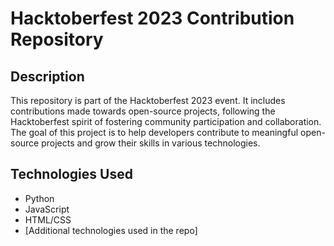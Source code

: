 # Hacktoberfest 2023 Contribution Repository

## Description
This repository is part of the Hacktoberfest 2023 event. It includes contributions made towards open-source projects, following the Hacktoberfest spirit of fostering community participation and collaboration. The goal of this project is to help developers contribute to meaningful open-source projects and grow their skills in various technologies.

## Technologies Used
- Python
- JavaScript
- HTML/CSS
- [Additional technologies used in the repo]


